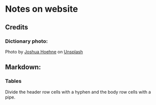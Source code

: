 # Notes on website

## Credits
### Dictionary photo:
Photo by <a href="https://unsplash.com/@mrthetrain?utm_source=unsplash&utm_medium=referral&utm_content=creditCopyText">Joshua Hoehne</a> on <a href="https://unsplash.com/photos/YPgTovTiUv4?utm_source=unsplash&utm_medium=referral&utm_content=creditCopyText">Unsplash</a>

## Markdown:
### Tables
Divide the header row cells with a hyphen and the body row cells with a pipe.

  